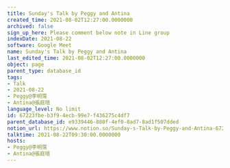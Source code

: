 ```yaml
---
title: Sunday's Talk by Peggy and Antina
created_time: 2021-08-02T12:27:00.0000000
archived: false
sign_up_here: Please comment below note in Line group
indexDate: 2021-08-22
software: Google Meet
name: Sunday's Talk by Peggy and Antina
last_edited_time: 2021-08-02T12:27:00.0000000
object: page
parent_type: database_id
tags:
- Talk
- 2021-08-22
- Peggy@李明霈
- Antina@張庭瑄
language_level: No limit
id: 67223fbe-b3f9-4ecb-99e7-f436275c4df7
parent_database_id: e9339446-880f-4ef0-8ad7-8ad1f507dded
notion_url: https://www.notion.so/Sunday-s-Talk-by-Peggy-and-Antina-67223fbeb3f94ecb99e7f436275c4df7
talktime: 2021-08-22T09:30:00.0000000
hosts:
- Peggy@李明霈
- Antina@張庭瑄
---
```







